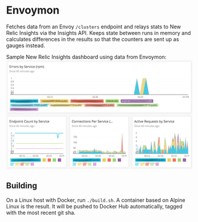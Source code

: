Envoymon
========

Fetches data from an Envoy `/clusters` endpoint and relays stats to New Relic
Insights via the Insights API. Keeps state between runs in memory and
calculates differences in the results so that the counters are sent up as
gauges instead.

Sample New Relic Insights dashboard using data from Envoymon:
![Sample Dashboard](assets/envoy_dash.png)

Building
--------

On a Linux host with Docker, run `./build.sh`. A container based on Alpine
Linux is the result. It will be pushed to Docker Hub automatically, tagged
with the most recent git sha.

